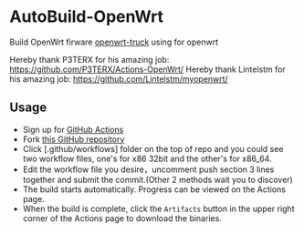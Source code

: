 # AutoBuild-OpenWrt

Build OpenWrt firware [openwrt-truck]( https://git.lede-project.org/source.git ) using for openwrt   

Hereby thank P3TERX for his amazing job: https://github.com/P3TERX/Actions-OpenWrt/
Hereby thank Lintelstm for his amazing job: https://github.com/Lintelstm/myopenwrt/


## Usage

- Sign up for [GitHub Actions](https://github.com/features/actions/signup)
- Fork [this GitHub repository](https://github.com/esirplayground/AutoBuild-OpenWrt)
- Click [.github/workflows] folder on the top of repo and you could see two workflow files, one's for x86 32bit and the other's for x86_64.
- Edit the workflow file you desire，uncomment push section 3 lines together and submit the commit.(Other 2 methods wait you to discover)
- The build starts automatically. Progress can be viewed on the Actions page.
- When the build is complete, click the `Artifacts` button in the upper right corner of the Actions page to download the binaries.

